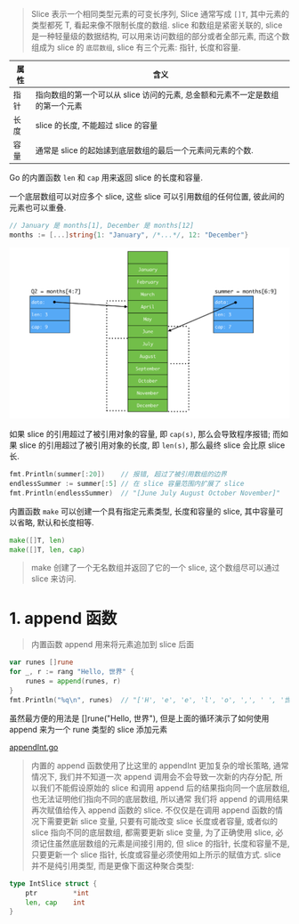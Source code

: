 > Slice 表示一个相同类型元素的可变长序列, Slice 通常写成 `[]T`, 其中元素的类型都死 T, 看起来像不限制长度的数组.
slice 和数组是紧密关联的, slice 是一种轻量级的数据结构, 可以用来访问数组的部分或者全部元素, 而这个数组成为 slice 的 `底层数组`, slice 有三个元素: 指针, 长度和容量.

| 属性 | 含义 |
| --- | --- |
| 指针 | 指向数组的第一个可以从 slice 访问的元素, 总金额和元素不一定是数组的第一个元素 |
| 长度 | slice 的长度, 不能超过 slice 的容量 |
| 容量 | 通常是 slice 的起始䛾到底层数组的最后一个元素间元素的个数. |

Go 的内置函数 `len` 和 `cap` 用来返回 slice 的长度和容量.

一个底层数组可以对应多个 slice, 这些 slice 可以引用数组的任何位置, 彼此间的元素也可以重叠.

```go
// January 是 months[1], December 是 months[12]
months := [...]string{1: "January", /*...*/, 12: "December"}
```

![](.images/4391542466371_.pic.jpg)

如果 slice 的引用超过了被引用对象的容量, 即 `cap(s)`, 那么会导致程序报错;
而如果 slice 的引用超过了被引用对象的长度, 即 `len(s)`, 那么最终 slice 会比原 slice 长.

```go
fmt.Println(summer[:20])    // 报错, 超过了被引用数组的边界
endlessSummer := summer[:5] // 在 slice 容量范围内扩展了 slice
fmt.Println(endlessSummer)  // "[June July August October November]"
```

内置函数 `make` 可以创建一个具有指定元素类型, 长度和容量的 slice, 其中容量可以省略, 默认和长度相等.

```go
make([]T, len)
make([]T, len, cap)
```

> make 创建了一个无名数组并返回了它的一个 slice, 这个数组尽可以通过 slice 来访问.

# 1. append 函数

> 内置函数 append 用来将元素追加到 slice 后面

```go
var runes []rune
for _, r := rang "Hello, 世界" {
    runes = append(runes, r)
}
fmt.Println("%q\n", runes)  // "['H', 'e', 'e', 'l', 'o', ',', ' ', '世', '界']"
```

虽然最方便的用法是 []rune("Hello, 世界"), 但是上面的循环演示了如何使用 append 来为一个 rune 类型的 slice 添加元素

[appendInt.go](https://github.com/DestinyWang/gogl.io/blob/master/ch4/2_slice/examples/appendInt.go)

> 内置的 append 函数使用了比这里的 appendInt 更加复杂的增长策略, 通常情况下, 我们并不知道一次 append 调用会不会导致一次新的内存分配, 所以我们不能假设原始的 slice 和调用 append 后的结果指向同一个底层数组, 也无法证明他们指向不同的底层数组, 所以通常 我们将 append 的调用结果再次赋值给传入 append 函数的 slice.
不仅仅是在调用 append 函数的情况下需要更新 slice 变量, 只要有可能改变 slice 长度或者容量, 或者似的 slice 指向不同的底层数组, 都需要更新 slice 变量, 为了正确使用 slice, 必须记住虽然底层数组的元素是间接引用的, 但 slice 的指针, 长度和容量不是, 只要更新一个 slice 指针, 长度或容量必须使用如上所示的赋值方式. slice 并不是纯引用类型, 而是更像下面这种聚合类型:

```go
type IntSlice struct {
    ptr         *int
    len, cap    int
}
```